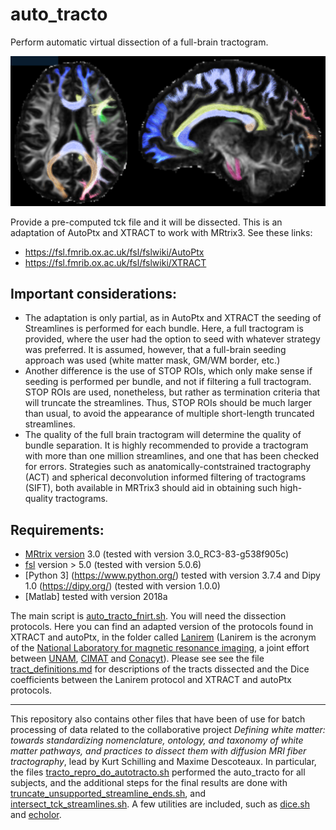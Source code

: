 # auto_tracto

Perform automatic virtual dissection of a full-brain tractogram.

![Easily dissect the major white matter pathways!](Readme_cover.png)



Provide a pre-computed tck file and it will be dissected.
This is an adaptation of AutoPtx and XTRACT to work with MRtrix3. See these links:

* https://fsl.fmrib.ox.ac.uk/fsl/fslwiki/AutoPtx
* https://fsl.fmrib.ox.ac.uk/fsl/fslwiki/XTRACT

## Important considerations:
- The adaptation is only partial, as in AutoPtx and XTRACT the seeding of Streamlines   is performed for each bundle. Here, a full tractogram is provided, where the user   had the option to seed with whatever strategy was preferred. It is assumed, however,   that a full-brain seeding approach was used (white matter mask, GM/WM border, etc.)
- Another difference is the use of STOP ROIs, which only make sense if seeding   is performed per bundle, and not if filtering a full tractogram.   STOP ROIs are used, nonetheless, but rather as termination criteria that will truncate   the streamlines. Thus, STOP ROIs should be much larger than usual, to avoid   the appearance of multiple short-length truncated streamlines.
- The quality of the full brain tractogram will determine the quality of bundle separation.   It is highly recommended to provide a tractogram with more than one million streamlines,   and one that has been checked for errors. Strategies such as anatomically-contstrained   tractography (ACT) and spherical deconvolution informed filtering of tractograms (SIFT),   both available in MRTrix3 should aid in obtaining such high-quality tractograms.

## Requirements:
* [MRtrix version](https://www.mrtrix.org/) 3.0 (tested with version 3.0_RC3-83-g538f905c)
* [fsl](https://fsl.fmrib.ox.ac.uk/fsl/fslwiki/FSL) version > 5.0 (tested with version 5.0.6)
* [Python 3] (https://www.python.org/) tested with version 3.7.4 and Dipy 1.0 (https://dipy.org/) (tested with version 1.0.0)
* [Matlab] tested with version 2018a

The main script is [auto_tracto_fnirt.sh](auto_tracto_fnirt.sh). You will need the dissection protocols. Here you can find an adapted version of the protocols found in XTRACT and autoPtx, in the folder called [Lanirem](Lanirem) (Lanirem is the acronym of the [National Laboratory for magnetic resonance imaging](http://www.lanirem.inb.unam.mx/), a joint effort between [UNAM](https://unam.mx/), [CIMAT](https://cimat.mx/) and [Conacyt](https://www.conacyt.gob.mx/)). Please see see the file [tract_definitions.md](tract_definitions.md) for descriptions of the tracts dissected and the Dice coefficients between the Lanirem protocol and XTRACT and autoPtx protocols.

---

This repository also contains other files that have been of use for batch processing of data related to the collaborative project *Defining white matter: towards standardizing nomenclature, ontology, and taxonomy of white matter pathways, and practices to dissect them with diffusion MRI fiber tractography*, lead by Kurt Schilling and Maxime Descoteaux. In particular, the files [tracto_repro_do_autotracto.sh](tracto_repro_do_autotracto.sh) performed the auto_tracto for all subjects, and the additional steps for the final results are done with [truncate_unsupported_streamline_ends.sh](truncate_unsupported_streamline_ends.sh), and [intersect_tck_streamlines.sh](intersect_tck_streamlines.sh). A few utilities are included, such as [dice.sh](dice.sh) and [echolor](echolor).
